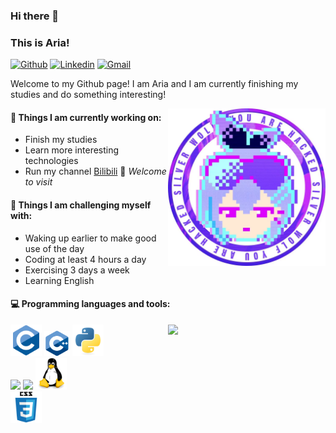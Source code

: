 ### Hi there 👋 
### This is Aria!

[![Github](https://img.shields.io/badge/-Github-000?style=flat&logo=Github&logoColor=white)](https://github.com/hikeGu)
[![Linkedin](https://img.shields.io/badge/-Bilibili-blue?style=flat&logo=Bilibili&logoColor=white)](https://space.bilibili.com/402207507)
[![Gmail](https://img.shields.io/badge/-Gmail-c14438?style=flat&logo=Gmail&logoColor=white)](mailto:aulzine30@gmail.com)

Welcome to my Github page! I am Aria and I am currently finishing my studies and do something interesting!  

<img align="right" alt="img" src="https://raw.githubusercontent.com/hikeGu/hikeGu/refs/heads/main/asset/mixi.png" width="50%" height="auto" />


#### 🌱 Things I am currently working on: 
- Finish my studies
- Learn more interesting technologies
- Run my channel [Bilibili](https://space.bilibili.com/402207507) 🚀 *Welcome to visit*

#### :muscle: Things I am challenging myself with:
- Waking up earlier to make good use of the day
- Coding at least 4 hours a day
- Exercising 3 days a week
- Learning English

#### :computer: Programming languages and tools: 
<p>
	<img width="50%" align="right" src="https://github-readme-stats.vercel.app/api?username=hikeGu&show_icons=true&hide_border=true" />

<code><img width="10%" src="https://raw.githubusercontent.com/devicons/devicon/master/icons/c/c-original.svg"></code>
<code><img width="8%" src="https://raw.githubusercontent.com/devicons/devicon/master/icons/cplusplus/cplusplus-original.svg"></code>
<code><img width="10%" src="https://raw.githubusercontent.com/devicons/devicon/master/icons/python/python-original.svg"></code>
<br />
<code><img width="10%" src="https://www.vectorlogo.zone/logos/java/java-ar21.svg"></code>
<code><img width="10%" src="https://www.vectorlogo.zone/logos/mysql/mysql-ar21.svg"></code>
<code><img width="10%" src="https://raw.githubusercontent.com/devicons/devicon/master/icons/linux/linux-original.svg"></code>
<br />
<code><img width="10%" src="https://raw.githubusercontent.com/devicons/devicon/master/icons/css3/css3-original-wordmark.svg"></code>
</p>

